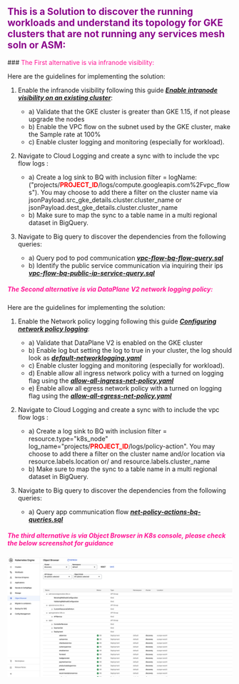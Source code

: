 ## <font color="#8b008b"> This is a Solution to discover the running workloads and understand its topology for GKE clusters that are not running any services mesh soln or ASM:
</font>

###<font color="#ff1493"> The First alternative is via infranode visibility: </font>

Here are the guidelines for implementing the solution:

1. Enable the infranode visibility following this guide  ***[Enable intranode visibility on an existing cluster](https://cloud.google.com/kubernetes-engine/docs/how-to/intranode-visibility#enable_intranode_visibility_on_an_existing_cluster)***:
    - a) Validate that the GKE cluster is greater than GKE 1.15, if not please upgrade the nodes
    - b) Enable the VPC flow on the subnet used by the GKE cluster, make the Sample rate at 100% 
    - c) Enable cluster logging and monitoring (especially for workload).

2. Navigate to Cloud Logging and create a sync with to include the vpc flow logs :
    - a) Create a log sink to BQ with inclusion filter = logName:("projects/<font color="red">**PROJECT_ID**</font>/logs/compute.googleapis.com%2Fvpc_flows"). You may choose to add there a filter on the cluster name via jsonPayload.src_gke_details.cluster.cluster_name or jsonPayload.dest_gke_details.cluster.cluster_name
    - b) Make sure to map the sync to a table name in a multi regional dataset in BigQuery.
   
3. Navigate to Big query to discover the dependencies from the following queries:
    - a) Query pod to pod communication ***[vpc-flow-bq-flow-query.sql](bq-resources/vpc-flow-bq-flow-query.sql)***
    - b) Identify the public service communication via inquiring their ips  ***[vpc-flow-bq-public-ip-service-query.sql](bq-resources/vpc-flow-bq-public-ip-service-query.sql)***

##### <font color="#ff1493"> The Second alternative is via DataPlane V2 network logging policy: </font>

Here are the guidelines for implementing the solution:

1. Enable the Network policy logging following this guide  ***[Configuring network policy logging](https://cloud.google.com/kubernetes-engine/docs/how-to/network-policy-logging)***:
   - a) Validate that DataPlane V2 is enabled on the GKE cluster 
   - b) Enable log but setting the log to true in your cluster, the log should look as ***[default-networklogging.yaml](k8s-resources/default-networklogging.yaml)***
   - c) Enable cluster logging and monitoring (especially for workload).
   - d) Enable allow all ingress network policy with a turned on logging flag using the ***[allow-all-ingress-net-policy.yaml](k8s-resources/allow-all-ingress-net-policy.yaml)*** 
   - e) Enable allow all egress network policy with a turned on logging flag using the ***[allow-all-egress-net-policy.yaml](k8s-resources/allow-all-egress-net-policy.yaml)***

2. Navigate to Cloud Logging and create a sync with to include the vpc flow logs :
   - a) Create a log sink to BQ with inclusion filter = resource.type="k8s_node"
     log_name="projects/<font color="red">**PROJECT_ID**</font>/logs/policy-action". You may choose to add there a filter on the cluster name and/or location via resource.labels.location or/ and resource.labels.cluster_name
   - b) Make sure to map the sync to a table name in a multi regional dataset in BigQuery.

3. Navigate to Big query to discover the dependencies from the following queries:
   - a) Query app communication flow ***[net-policy-actions-bq-queries.sql](bq-resources/net-policy-actions-bq-queries.sql)***

##### <font color="#ff1493"> The third alternative is via Object Browser in K8s console, please check the below screenshot for guidance </font>

![GKE Console Object Browser](GKE-Object-Browser.png)